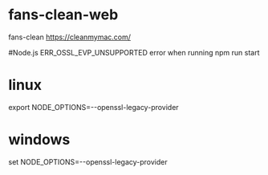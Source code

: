 # fans-clean-web
fans-clean
https://cleanmymac.com/

#Node.js ERR_OSSL_EVP_UNSUPPORTED error when running npm run start
# linux
export NODE_OPTIONS=--openssl-legacy-provider
# windows
set NODE_OPTIONS=--openssl-legacy-provider